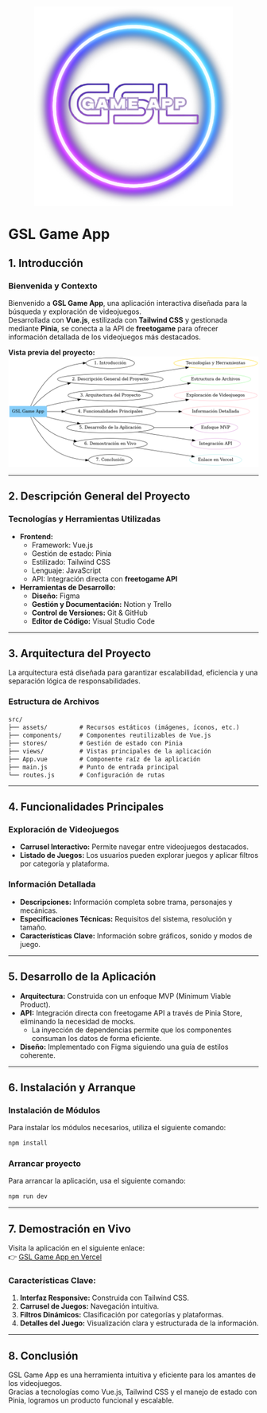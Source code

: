 <img src="src/assets/logo.png" alt="Logo" width="400" style="display: block; margin: auto;">

# GSL Game App

## 1. Introducción
### Bienvenida y Contexto
Bienvenido a **GSL Game App**, una aplicación interactiva diseñada para la búsqueda y exploración de videojuegos.  
Desarrollada con **Vue.js**, estilizada con **Tailwind CSS** y gestionada mediante **Pinia**, se conecta a la API de **freetogame** para ofrecer información detallada de los videojuegos más destacados.  

**Vista previa del proyecto:**  
![Estructura del Proyecto](src/assets/project-structure.png)

---

## 2. Descripción General del Proyecto
### Tecnologías y Herramientas Utilizadas
- **Frontend:**  
  - Framework: Vue.js  
  - Gestión de estado: Pinia  
  - Estilizado: Tailwind CSS  
  - Lenguaje: JavaScript  
  - API: Integración directa con **freetogame API**  
- **Herramientas de Desarrollo:**  
  - **Diseño:** Figma  
  - **Gestión y Documentación:** Notion y Trello  
  - **Control de Versiones:** Git & GitHub  
  - **Editor de Código:** Visual Studio Code  

---

## 3. Arquitectura del Proyecto
La arquitectura está diseñada para garantizar escalabilidad, eficiencia y una separación lógica de responsabilidades.  

### Estructura de Archivos
```plaintext
src/
├── assets/         # Recursos estáticos (imágenes, íconos, etc.)
├── components/     # Componentes reutilizables de Vue.js
├── stores/         # Gestión de estado con Pinia
├── views/          # Vistas principales de la aplicación
├── App.vue         # Componente raíz de la aplicación
├── main.js         # Punto de entrada principal
└── routes.js       # Configuración de rutas
```
---
## 4. Funcionalidades Principales
### Exploración de Videojuegos
- **Carrusel Interactivo:** Permite navegar entre videojuegos destacados.
- **Listado de Juegos:** Los usuarios pueden explorar juegos y aplicar filtros por categoría y plataforma.

### Información Detallada
- **Descripciones:** Información completa sobre trama, personajes y mecánicas.
- **Especificaciones Técnicas:** Requisitos del sistema, resolución y tamaño.
- **Características Clave:** Información sobre gráficos, sonido y modos de juego.
---
## 5. Desarrollo de la Aplicación
- **Arquitectura:** Construida con un enfoque MVP (Minimum Viable Product).
- **API:** Integración directa con freetogame API a través de Pinia Store, eliminando la necesidad de mocks.
  - La inyección de dependencias permite que los componentes consuman los datos de forma eficiente.
- **Diseño:** Implementado con Figma siguiendo una guía de estilos coherente.
---
## 6. Instalación y Arranque
### Instalación de Módulos
Para instalar los módulos necesarios, utiliza el siguiente comando:
```bash
npm install
```

### Arrancar proyecto
Para arrancar la aplicación, usa el siguiente comando:
```bash
npm run dev
```
---
## 7. Demostración en Vivo
Visita la aplicación en el siguiente enlace:  
👉 [GSL Game App en Vercel](https://gsl-team-app.vercel.app/)

### Características Clave:
1. **Interfaz Responsive:** Construida con Tailwind CSS.
2. **Carrusel de Juegos:** Navegación intuitiva.
3. **Filtros Dinámicos:** Clasificación por categorías y plataformas.
4. **Detalles del Juego:** Visualización clara y estructurada de la información.

---
## 8. Conclusión
GSL Game App es una herramienta intuitiva y eficiente para los amantes de los videojuegos.  
Gracias a tecnologías como Vue.js, Tailwind CSS y el manejo de estado con Pinia, logramos un producto funcional y escalable.